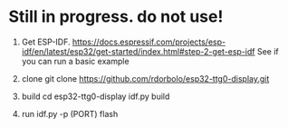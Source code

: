 # Still in progress. do not use!

1) Get ESP-IDF. 
https://docs.espressif.com/projects/esp-idf/en/latest/esp32/get-started/index.html#step-2-get-esp-idf
See if you can run a basic example

2) clone 
git clone https://github.com/rdorbolo/esp32-ttg0-display.git

3) build
cd esp32-ttg0-display
idf.py build

4) run
idf.py -p (PORT) flash



